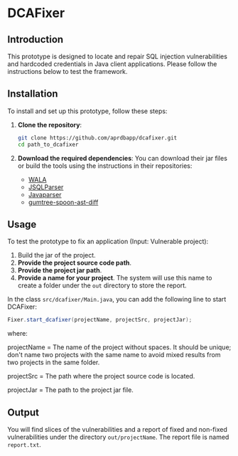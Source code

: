 # DCAFixer

## Introduction
This prototype is designed to locate and repair SQL injection vulnerabilities and hardcoded credentials in Java client applications. Please follow the instructions below to test the framework.

## Installation
To install and set up this prototype, follow these steps:

1. **Clone the repository**:
    ```bash
    git clone https://github.com/aprdbapp/dcafixer.git
    cd path_to_dcafixer
    ```

2. **Download the required dependencies**:
    You can download their jar files or build the tools using the instructions in their repositories:
    - [WALA](https://github.com/wala/WALA/blob/master/README.md)
    - [JSQLParser](https://github.com/JSQLParser/JSqlParser)
    - [Javaparser](https://github.com/javaparser/javaparser)
    - [gumtree-spoon-ast-diff](https://github.com/SpoonLabs/gumtree-spoon-ast-diff)

## Usage
To test the prototype to fix an application (Input: Vulnerable project):

1. Build the jar of the project.
2. **Provide the project source code path**.
3. **Provide the project jar path**.
4. **Provide a name for your project**. The system will use this name to create a folder under the `out` directory to store the report.

In the class `src/dcafixer/Main.java`, you can add the following line to start DCAFixer:

```java
Fixer.start_dcafixer(projectName, projectSrc, projectJar);
```
where:

projectName = The name of the project without spaces. It should be unique; don't name two projects with the same name to avoid mixed results from two projects in the same folder.

projectSrc = The path where the project source code is located.

projectJar = The path to the project jar file.


## Output 
You will find slices of the vulnerabilities and a report of fixed and non-fixed vulnerabilities under the directory `out/projectName`. The report file is named `report.txt`.
